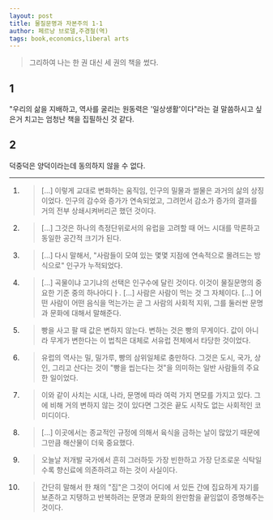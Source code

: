 ```yaml
---
layout: post
title: 물질문명과 자본주의 1-1
author: 페르낭 브로델,주경철(역)
tags: book,economics,liberal arts
---
```


> 그리하여 나는 한 권 대신 세 권의 책을 썼다.

## 1
"우리의 삶을 지배하고, 역사를 굴리는 원동력은 '일상생활'이다"라는 걸 말씀하시고 싶은거 치고는 엄청난 책을 집필하신 것 같다. 

## 2
덕중덕은 양덕이라는데 동의하지 않을 수 없다.


----

1. > [...] 이렇게 교대로 변화하는 움직임, 인구의 밀물과 썰물은 과거의 삶의 상징이었다. 인구의 감수와 증가가 연속되었고, 그려먼서 감소가 증가의 결과를 거의 전부 상쇄시켜버리곤 했던 것이다.

2. > [...] 그것은 하나의 측정단위로서의 유럽을 고려할 때 어느 시대를 막론하고 동일한 공간적 크기가 된다.

3. > [...] 다시 말해서, "사람들이 모여 있는 몇몇 지점에 연속적으로 몰려드는 방식으로" 인구가 누적되었다.

4. > [...] 곡물이냐 고기냐의 선택은 인구수에 달린 것이다. 이것이 물질문명의 중요한 기준 중의 하나아디ㅏ. [...] 사람은 사람이 먹는 것 그 자체이다. [...] 어떤 사람이 어떤 음식을 먹는가는 곧 그 사람의 사회적 지위, 그를 둘러싼 문명과 문화에 대해서 말해준다.

5. > 빵을 사고 팔 때 값은 변하지 않는다. 변하는 것은 빵의 무게이다. 값이 아니라 무게가 변한다는 이 법칙은 대체로 서유럽 전체에서 타당한 것이었다.

6. > 유럽의 역사는 밀, 밀가루, 빵의 삼위일체로 충만하다. 그것은 도시, 국가, 상인, 그리고 산다는 것이 "빵을 씹는다는 것"을 의미하는 일반 사람들의 주요한 일이었다.

7. > 이와 같이 사치는 시대, 나라, 문명에 따라 여럭 가지 면모를 가지고 있다. 그에 비해 거의 변하지 않는 것이 있다면 그것은 끝도 시작도 없는 사회적인 코미디이다.

8. > [...] 이곳에서는 종교적인 규정에 의해서 육식을 금하는 날이 많았기 때문에 그만큼 해산물이 더욱 중요했다.

9. > 오늘날 저개발 국가에서 흔히 그러하듯 가장 빈한하고 가장 단조로운 식탁일수록 향신료에 의존하려고 하는 것이 사실이다.

10. > 간단히 말해서 한 채의 "집"은 그것이 어디에 서 있든 간에 집요하게 자기를 보존하고 지탱하고 반복하려는 문명과 문화의 완만함을 끝임없이 증명해주는 것이다.